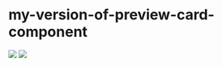 # my-version-of-preview-card-component
<div style="dispaly:flex; justify-content:center; align-items:center;">
  <img src="https://res.cloudinary.com/dz209s6jk/image/upload/v1658144705/Challenges/i92pu1jsyjvdrv06rgbn.jpg"/>
  <img src="https://res.cloudinary.com/dz209s6jk/image/upload/v1658144705/Challenges/fvv3coes3vm7ndnw6tml.jpg"/>
</div>

